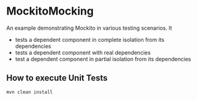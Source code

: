 MockitoMocking
==============
An example demonstrating Mockito in various testing scenarios. It

* tests a dependent component in complete isolation from its dependencies
* tests a dependent component with real dependencies
* test a dependent component in partial isolation from its dependencies

How to execute Unit Tests
-------------------------
<pre><code>mvn clean install</code></pre>

